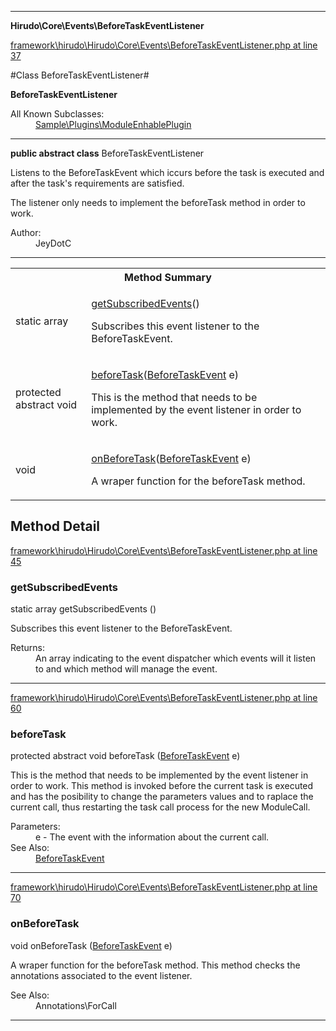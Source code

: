 

- - -

**Hirudo\Core\Events\BeforeTaskEventListener**


<a href="https://github.com/JeyDotC/Hirudo/blob/master/framework/hirudo/Hirudo/Core/Events/BeforeTaskEventListener.php#L37" target='_blank'>framework\hirudo\Hirudo\Core\Events\BeforeTaskEventListener.php at line 37</a>

#Class BeforeTaskEventListener#

**BeforeTaskEventListener**


<dl>
<dt>All Known Subclasses:</dt>
<dd><a href="https://github.com/JeyDotC/Hirudo-docs/blob/master/sample/plugins/ModuleEnhablePlugin.md">Sample\Plugins\ModuleEnhablePlugin</a> </dd>
</dl>



- - -

<p><strong>public abstract  class</strong> <span>BeforeTaskEventListener</span></p>

<div class="comment" id="overview_description"><p><p>Listens to the BeforeTaskEvent which iccurs before the task is executed and after
the task's requirements are satisfied.</p></p><p><p>The listener only needs to implement the beforeTask method in order to work.</p></p></div>

<dl>
<dt>Author:</dt>
<dd>JeyDotC</dd>
</dl>


- - -

<table id="summary_method">
<tr><th colspan="2">Method Summary</th></tr>
<tr>
<td><span class='k'>static </span> <span class='nx'>array</span></td>
<td class="description"><p class="name"><a href="#getsubscribedevents">getSubscribedEvents</a>()</p><p class="description">Subscribes this event listener to the BeforeTaskEvent.</p></td>
</tr>
<tr>
<td><span class='k'>protected abstract </span> <span class='nx'>void</span></td>
<td class="description"><p class="name"><a href="#beforetask">beforeTask</a>(<a href="https://github.com/JeyDotC/Hirudo/blob/master/hirudo/core/events/BeforeTaskEvent.md">BeforeTaskEvent</a> e)</p><p class="description">This is the method that needs to be implemented by the event listener in
order to work. </p></td>
</tr>
<tr>
<td><span class='k'></span> <span class='nx'>void</span></td>
<td class="description"><p class="name"><a href="#onbeforetask">onBeforeTask</a>(<a href="https://github.com/JeyDotC/Hirudo/blob/master/hirudo/core/events/BeforeTaskEvent.md">BeforeTaskEvent</a> e)</p><p class="description">A wraper function for the beforeTask method. </p></td>
</tr>
</table>

<h2 id="detail_method">Method Detail</h2>

<a href="https://github.com/JeyDotC/Hirudo/blob/master/framework/hirudo/Hirudo/Core/Events/BeforeTaskEventListener.php#L45" target='_blank'>framework\hirudo\Hirudo\Core\Events\BeforeTaskEventListener.php at line 45</a>

<h3 id="getSubscribedEvents()">getSubscribedEvents</h3>
<span class='k'>static </span> <span class='nx'>array</span> <span class='nf'>getSubscribedEvents</span> ()

<div class="details">
<p>Subscribes this event listener to the BeforeTaskEvent.</p><dl>
<dt>Returns:</dt>
<dd>An array indicating to the event dispatcher which events will it listen to and which method will manage the event.</dd>
</dl>

</div>

- - -


<a href="https://github.com/JeyDotC/Hirudo/blob/master/framework/hirudo/Hirudo/Core/Events/BeforeTaskEventListener.php#L60" target='_blank'>framework\hirudo\Hirudo\Core\Events\BeforeTaskEventListener.php at line 60</a>

<h3 id="beforeTask()">beforeTask</h3>
<span class='k'>protected abstract </span> <span class='nx'>void</span> <span class='nf'>beforeTask</span> (<a href="https://github.com/JeyDotC/Hirudo/blob/master/hirudo/core/events/BeforeTaskEvent.md">BeforeTaskEvent</a> e)

<div class="details">
<p>This is the method that needs to be implemented by the event listener in
order to work. This method is invoked before the current task is executed
and has the posibility to change the parameters values and to raplace the
current call, thus restarting the task call process for the new ModuleCall.</p><dl>
<dt>Parameters:</dt>
<dd>e - The event with the information about the current call.</dd>
<dt>See Also:</dt>
<dd><a href="../../hirudo/core/events/beforetaskevent.html">BeforeTaskEvent</a></dd>
</dl>

</div>

- - -


<a href="https://github.com/JeyDotC/Hirudo/blob/master/framework/hirudo/Hirudo/Core/Events/BeforeTaskEventListener.php#L70" target='_blank'>framework\hirudo\Hirudo\Core\Events\BeforeTaskEventListener.php at line 70</a>

<h3 id="onBeforeTask()">onBeforeTask</h3>
<span class='k'></span> <span class='nx'>void</span> <span class='nf'>onBeforeTask</span> (<a href="https://github.com/JeyDotC/Hirudo/blob/master/hirudo/core/events/BeforeTaskEvent.md">BeforeTaskEvent</a> e)

<div class="details">
<p>A wraper function for the beforeTask method. This method checks the annotations
associated to the event listener.</p><dl>
<dt>See Also:</dt>
<dd>Annotations\ForCall</dd>
</dl>

</div>

- - -

